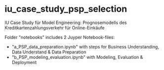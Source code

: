 # iu_case_study_psp_selection
IU Case Study für Model Engineering: Prognosemodells des Kreditkartenzahlungsverkehr für Online-Einkäufe

<p>
  Folder "notebooks" includes 2 Juyper Notebook-files:
  
  - "a_PSP_data_preparation.ipynb" with steps for Business Understanding, Data Understand & Data Preparation
  - "b_PSP_modeling_evaluation.ipynb" with Modeling, Evaluation & Deployment
</p>
